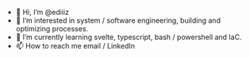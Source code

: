 - 👋 Hi, I’m @ediiiz
- 👀 I’m interested in system / software engineering, building and optimizing processes.
- 🌱 I’m currently learning svelte, typescript, bash / powershell and IaC.
- 📫 How to reach me email / LinkedIn

<!---
ediiiz/ediiiz is a ✨ special ✨ repository because its `README.md` (this file) appears on your GitHub profile.
You can click the Preview link to take a look at your changes.
--->
